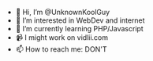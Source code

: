 - 👋 Hi, I’m @UnknownKoolGuy
- 👀 I’m interested in WebDev and internet
- 🌱 I’m currently learning PHP/Javascript
- 📹 I might work on vidlii.com
- 📫 How to reach me: DON'T

<!---
UnknownKoolGuy/UnknownKoolGuy is a ✨ special ✨ repository because its `README.md` (this file) appears on your GitHub profile.
You can click the Preview link to take a look at your changes.
--->

